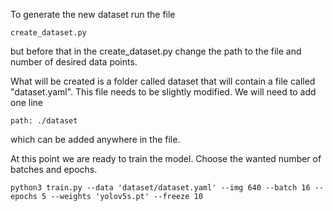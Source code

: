 
To generate the new dataset run the file 
```
create_dataset.py
``` 
but before that in the create_dataset.py change the path 
to the file and number of desired data points. 

What will be created is a folder called dataset that will contain a file called
"dataset.yaml". This file needs to be slightly modified. We will need to add 
one line 
```
path: ./dataset
``` 
which can be added anywhere in the file. 

At this point we are ready to train the model. Choose the wanted number of batches and epochs. 
```
python3 train.py --data 'dataset/dataset.yaml' --img 640 --batch 16 --epochs 5 --weights 'yolov5s.pt' --freeze 10
``` 






